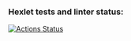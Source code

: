 ### Hexlet tests and linter status:
[![Actions Status](https://github.com/NoClaus/rails-project-lvl1/workflows/hexlet-check/badge.svg)](https://github.com/NoClaus/rails-project-lvl1/actions)